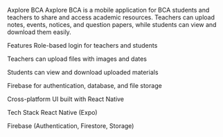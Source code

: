 Axplore BCA
Axplore BCA is a mobile application for BCA students and teachers to share and access academic resources. Teachers can upload notes, events, notices, and question papers, while students can view and download them easily.

Features
Role-based login for teachers and students

Teachers can upload files with images and dates

Students can view and download uploaded materials

Firebase for authentication, database, and file storage

Cross-platform UI built with React Native

Tech Stack
React Native (Expo)

Firebase (Authentication, Firestore, Storage)
